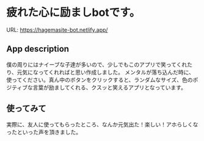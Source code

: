 # 疲れた心に励ましbotです。
URL: https://hagemasite-bot.netlify.app/

## App description
僕の周りにはナイーブな子達が多いので、少しでもこのアプリで笑ってくれたり、元気になってくれればと思い作成しました。
メンタルが落ち込んだ時に、使ってください。真ん中のボタンをクリックすると、ランダムなサイズ、色のポジティブな言葉が励ましてくれる、クスッと笑えるアプリとなっています。

## 使ってみて
実際に、友人に使ってもらったところ、なんか元気出た！楽しい！アホらしくなったといった声を頂きました。
